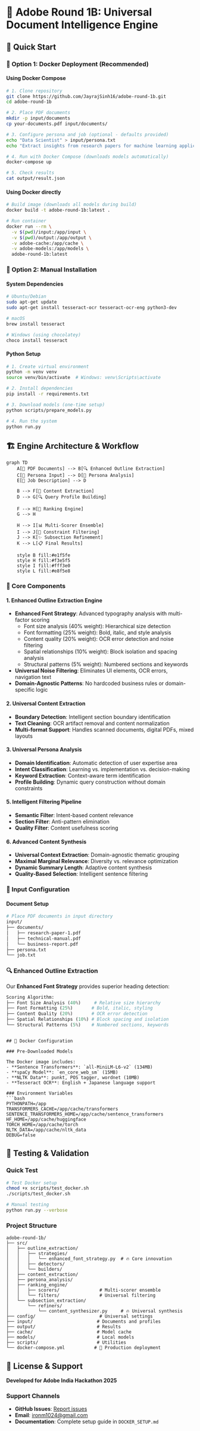 # 🎯 Adobe Round 1B: Universal Document Intelligence Engine

## 🚀 Quick Start

### 🐳 Option 1: Docker Deployment (Recommended)

#### Using Docker Compose
```bash
# 1. Clone repository
git clone https://github.com/JayrajSinh16/adobe-round-1b.git
cd adobe-round-1b

# 2. Place PDF documents
mkdir -p input/documents
cp your-documents.pdf input/documents/

# 3. Configure persona and job (optional - defaults provided)
echo "Data Scientist" > input/persona.txt
echo "Extract insights from research papers for machine learning applications" > input/job.txt

# 4. Run with Docker Compose (downloads models automatically)
docker-compose up

# 5. Check results
cat output/result.json
```

#### Using Docker directly
```bash
# Build image (downloads all models during build)
docker build -t adobe-round-1b:latest .

# Run container
docker run --rm \
  -v $(pwd)/input:/app/input \
  -v $(pwd)/output:/app/output \
  -v adobe-cache:/app/cache \
  -v adobe-models:/app/models \
  adobe-round-1b:latest
```

### 🔧 Option 2: Manual Installation

#### System Dependencies
```bash
# Ubuntu/Debian
sudo apt-get update
sudo apt-get install tesseract-ocr tesseract-ocr-eng python3-dev

# macOS  
brew install tesseract

# Windows (using chocolatey)
choco install tesseract
```

#### Python Setup
```bash
# 1. Create virtual environment
python -m venv venv
source venv/bin/activate  # Windows: venv\Scripts\activate

# 2. Install dependencies
pip install -r requirements.txt

# 3. Download models (one-time setup)
python scripts/prepare_models.py

# 4. Run the system
python run.py
```


## 🏗️ Engine Architecture & Workflow

```mermaid
graph TD
    A[📄 PDF Documents] --> B[🔍 Enhanced Outline Extraction]
    C[👤 Persona Input] --> D[🧠 Persona Analysis]
    E[🎯 Job Description] --> D
    
    B --> F[📝 Content Extraction]
    D --> G[🔍 Query Profile Building]
    
    F --> H[🎯 Ranking Engine]
    G --> H
    
    H --> I[📊 Multi-Scorer Ensemble]
    I --> J[🔧 Constraint Filtering]
    J --> K[✨ Subsection Refinement]
    K --> L[📋 Final Results]
    
    style B fill:#e1f5fe
    style H fill:#f3e5f5
    style I fill:#fff3e0
    style L fill:#e8f5e8
```


### 🔧 Core Components

#### 1. **Enhanced Outline Extraction Engine**
- **Enhanced Font Strategy**: Advanced typography analysis with multi-factor scoring
  - Font size analysis (40% weight): Hierarchical size detection
  - Font formatting (25% weight): Bold, italic, and style analysis  
  - Content quality (20% weight): OCR error detection and noise filtering
  - Spatial relationships (10% weight): Block isolation and spacing analysis
  - Structural patterns (5% weight): Numbered sections and keywords
- **Universal Noise Filtering**: Eliminates UI elements, OCR errors, navigation text
- **Domain-Agnostic Patterns**: No hardcoded business rules or domain-specific logic

#### 2. **Universal Content Extraction**
- **Boundary Detection**: Intelligent section boundary identification
- **Text Cleaning**: OCR artifact removal and content normalization
- **Multi-format Support**: Handles scanned documents, digital PDFs, mixed layouts

#### 3. **Universal Persona Analysis**
- **Domain Identification**: Automatic detection of user expertise area
- **Intent Classification**: Learning vs. implementation vs. decision-making
- **Keyword Extraction**: Context-aware term identification
- **Profile Building**: Dynamic query construction without domain constraints

#### 5. **Intelligent Filtering Pipeline**
- **Semantic Filter**: Intent-based content relevance  
- **Section Filter**: Anti-pattern elimination
- **Quality Filter**: Content usefulness scoring

#### 6. **Advanced Content Synthesis**
- **Universal Context Extraction**: Domain-agnostic thematic grouping
- **Maximal Marginal Relevance**: Diversity vs. relevance optimization
- **Dynamic Summary Length**: Adaptive content synthesis
- **Quality-Based Selection**: Intelligent sentence filtering


### 📁 Input Configuration

#### Document Setup
```bash
# Place PDF documents in input directory
input/
├── documents/
│   ├── research-paper-1.pdf
│   ├── technical-manual.pdf  
│   └── business-report.pdf
├── persona.txt
└── job.txt
```




### 🔍 Enhanced Outline Extraction

Our **Enhanced Font Strategy** provides superior heading detection:

```python
Scoring Algorithm:
├── Font Size Analysis (40%)     # Relative size hierarchy
├── Font Formatting (25%)       # Bold, italic, styling  
├── Content Quality (20%)       # OCR error detection
├── Spatial Relationships (10%) # Block spacing and isolation
└── Structural Patterns (5%)    # Numbered sections, keywords
```



```

## 🐳 Docker Configuration

### Pre-Downloaded Models

The Docker image includes:
- **Sentence Transformers**: `all-MiniLM-L6-v2` (134MB)
- **spaCy Model**: `en_core_web_sm` (15MB)  
- **NLTK Data**: punkt, POS tagger, wordnet (10MB)
- **Tesseract OCR**: English + Japanese language support

### Environment Variables
```bash
PYTHONPATH=/app
TRANSFORMERS_CACHE=/app/cache/transformers
SENTENCE_TRANSFORMERS_HOME=/app/cache/sentence_transformers  
HF_HOME=/app/cache/huggingface
TORCH_HOME=/app/cache/torch
NLTK_DATA=/app/cache/nltk_data
DEBUG=false
```


## 🧪 Testing & Validation

### Quick Test
```bash
# Test Docker setup
chmod +x scripts/test_docker.sh
./scripts/test_docker.sh

# Manual testing
python run.py --verbose
```




### Project Structure
```
adobe-round-1b/
├── src/
│   ├── outline_extraction/
│   │   ├── strategies/
│   │   │   └── enhanced_font_strategy.py  # 🔥 Core innovation
│   │   ├── detectors/
│   │   └── builders/
│   ├── content_extraction/
│   ├── persona_analysis/
│   ├── ranking_engine/
│   │   ├── scorers/               # Multi-scorer ensemble
│   │   └── filters/               # Universal filtering
│   └── subsection_extraction/
│       └── refiners/
│           └── content_synthesizer.py     # 🔥 Universal synthesis
├── config/                        # Universal settings
├── input/                        # Documents and profiles  
├── output/                       # Results
├── cache/                        # Model cache
├── models/                       # Local models
├── scripts/                      # Utilities
└── docker-compose.yml           # 🐳 Production deployment
```


## 📄 License & Support

**Developed for Adobe India Hackathon 2025**

### Support Channels
- **GitHub Issues**: [Report issues](https://github.com/JayrajSinh16/adobe-round-1b/issues)
- **Email**: ironm1024@gmail.com  
- **Documentation**: Complete setup guide in `DOCKER_SETUP.md`
